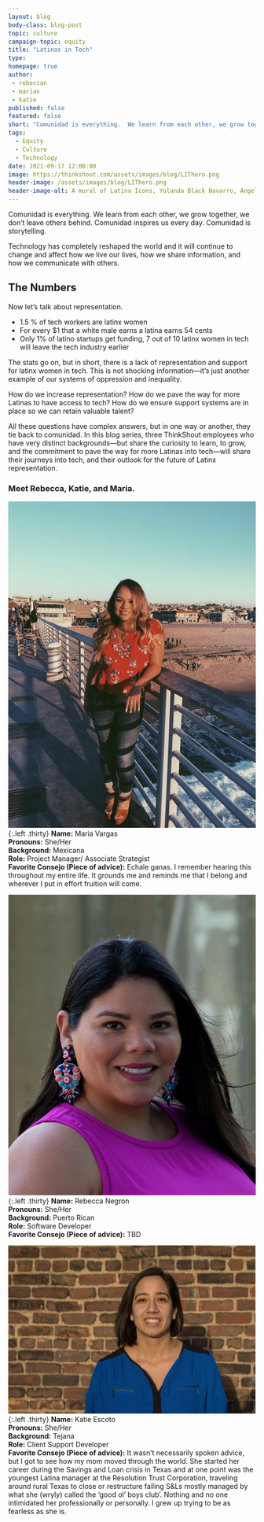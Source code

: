 ```yaml
---
layout: blog
body-class: blog-post
topic: culture
campaign-topic: equity
title: "Latinas in Tech"
type: 
homepage: true
author:
 - rebeccan
 - mariav
 - katie
published: false
featured: false
short: "Comunidad is everything.  We learn from each other, we grow together, we don’t leave others behind.  Comunidad inspires us every day. Comunidad is storytelling."
tags:
  - Equity
  - Culture
  - Technology
date: 2021-09-17 12:00:00
image: https://thinkshout.com/assets/images/blog/LIThero.png
header-image: /assets/images/blog/LIThero.png
header-image-alt: A mural of Latina Icons, Yolanda Black Navarro, Angela Morales, Norma Zenteno, Graciela Saenz, and Nelly Moyano Fraga.
---
```


  
Comunidad is everything.  We learn from each other, we grow together, we don’t leave others behind.  Comunidad inspires us every day. Comunidad is storytelling. 

Technology has completely reshaped the world and it will continue to change and affect how we live our lives, how we share information, and how we communicate with others.  

## The Numbers

Now let’s talk about representation. 

- 1.5 % of tech workers are latinx women
- For every $1 that a white male earns a latina earns 54 cents
- Only 1% of latino startups get funding, 7 out of 10 latinx women in tech will leave the tech industry earlier

The stats go on, but in short, there is a lack of representation and support for latinx women in tech. This is not shocking information—it’s just another example of our systems of oppression and inequality. 

How do we increase representation? How do we pave the way for more Latinas to have access to tech?  How do we ensure support systems are in place so we can retain valuable talent?  

All these questions have complex answers, but in one way or another, they tie back to comunidad.  In this blog series, three ThinkShout employees who have very distinct backgrounds—but share the curiosity to learn, to grow, and the commitment to pave the way for more Latinas into tech—will share their journeys into tech, and their outlook for the future of Latinx representation. 

### Meet Rebecca, Katie, and Maria. 

![Maria Vargas](/assets/images/blog/LITmaria.png){:.left .thirty}
<span class="caption left thirty"><i class="fa fa-caret-up"></i></span> **Name:** Maria Vargas  
**Pronouns:** She/Her  
**Background:** Mexicana   
**Role:** Project Manager/ Associate Strategist   
**Favorite Consejo (Piece of advice):** Echale ganas.  I remember hearing this throughout my entire life.  It grounds me and reminds me that I belong and wherever I put in effort fruition will come.  
   
    
![Rebecca Negron](/assets/images/blog/LITrebecca.png){:.left .thirty}
<span class="caption left thirty"><i class="fa fa-caret-up"></i></span> **Name:** Rebecca Negron  
**Pronouns:** She/Her  
**Background:** Puerto Rican  
**Role:** Software Developer  
**Favorite Consejo (Piece of advice):** TBD  
      
         
![Katie Escoto](/assets/images/blog/LITkatie.png){:.left .thirty}
<span class="caption left thirty"><i class="fa fa-caret-up"></i></span> **Name:** Katie Escoto  
**Pronouns:** She/Her  
**Background:** Tejana   
**Role:** Client Support Developer  
**Favorite Consejo (Piece of advice):** It wasn’t necessarily spoken advice, but I got to see how my mom moved through the world. She started her career during the Savings and Loan crisis in Texas and at one point was the youngest Latina manager at the Resolution Trust Corporation, traveling around rural Texas to close or restructure failing S&Ls mostly managed by what she (wryly) called the ‘good ol’ boys club’. Nothing and no one intimidated her professionally or personally. I grew up trying to be as fearless as she is.  
